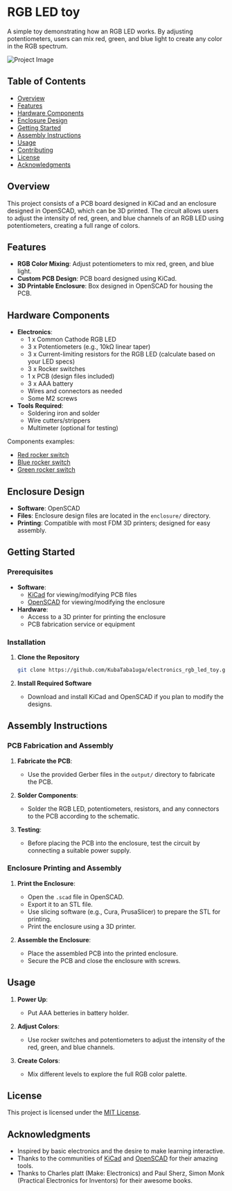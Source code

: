 # RGB LED toy

A simple toy demonstrating how an RGB LED works. By adjusting potentiometers, users can mix red, green, and blue light to create any color in the RGB spectrum.

![Project Image](path_to_image.png) <!-- Add an image of your project here -->

## Table of Contents

- [Overview](#overview)
- [Features](#features)
- [Hardware Components](#hardware-components)
- [Enclosure Design](#enclosure-design)
- [Getting Started](#getting-started)
- [Assembly Instructions](#assembly-instructions)
- [Usage](#usage)
- [Contributing](#contributing)
- [License](#license)
- [Acknowledgments](#acknowledgments)

## Overview

This project consists of a PCB board designed in KiCad and an enclosure designed in OpenSCAD, which can be 3D printed. The circuit allows users to adjust the intensity of red, green, and blue channels of an RGB LED using potentiometers, creating a full range of colors.

## Features

- **RGB Color Mixing**: Adjust potentiometers to mix red, green, and blue light.
- **Custom PCB Design**: PCB board designed using KiCad.
- **3D Printable Enclosure**: Box designed in OpenSCAD for housing the PCB.

## Hardware Components

- **Electronics**:
  - 1 x Common Cathode RGB LED
  - 3 x Potentiometers (e.g., 10kΩ linear taper)
  - 3 x Current-limiting resistors for the RGB LED (calculate based on your LED specs)
  - 3 x Rocker switches
  - 1 x PCB (design files included)
  - 3 x AAA battery
  - Wires and connectors as needed
  - Some M2 screws
- **Tools Required**:
  - Soldering iron and solder
  - Wire cutters/strippers
  - Multimeter (optional for testing)

Components examples:
- [Red rocker switch](https://www.amazon.com/Twidec-Rocker-Position-Illuminated-KCD2-201N-BU/dp/B07MV5LBX8/ref=sr_1_1?crid=3TD23RVLMG6Z4&dib=eyJ2IjoiMSJ9.MytuyUmSVyDPcqdz0-hPTGBWjusLBUMxMacKpkE82gv4jepQVEn_gehBBpbBIvG3z0AbFAFO2Uk4pilC01WHr0K3-53ic8luo5b2fuP7ekoIxj79-xcMwD2pG09d9zLjWrHabZ0-CDp8GRCul-4eHnmPWNCAGQE1n28UB6E4wumrJ58iK5A6zx9YEQmL51N7-F1vKiq0_7a-CcSb2CmqyDhs0_pPEpygn4H0GRY7VEU.NOZqBpuaGICAkMl2GmvqS3otJYxrt7sDQj98gaYhyTk&dib_tag=se&keywords=Rocker%2BSwitch%2BDPST%2Bblue&qid=1732781497&sprefix=rocker%2Bswitch%2Bdpst%2Bblu%2Caps%2C201&sr=8-1&th=1)
- [Blue rocker switch](https://www.amazon.com/Twidec-Rocker-Position-Illuminated-KCD2-201N-BU/dp/B08YNQX96T/ref=sr_1_1?crid=3TD23RVLMG6Z4&dib=eyJ2IjoiMSJ9.MytuyUmSVyDPcqdz0-hPTGBWjusLBUMxMacKpkE82gv4jepQVEn_gehBBpbBIvG3z0AbFAFO2Uk4pilC01WHr0K3-53ic8luo5b2fuP7ekoIxj79-xcMwD2pG09d9zLjWrHabZ0-CDp8GRCul-4eHnmPWNCAGQE1n28UB6E4wumrJ58iK5A6zx9YEQmL51N7-F1vKiq0_7a-CcSb2CmqyDhs0_pPEpygn4H0GRY7VEU.NOZqBpuaGICAkMl2GmvqS3otJYxrt7sDQj98gaYhyTk&dib_tag=se&keywords=Rocker%2BSwitch%2BDPST%2Bblue&qid=1732781497&sprefix=rocker%2Bswitch%2Bdpst%2Bblu%2Caps%2C201&sr=8-1&th=1)
- [Green rocker switch](https://www.amazon.com/Twidec-Rocker-Position-Illuminated-KCD2-201N-BU/dp/B07MV5TVKX/ref=sr_1_1?crid=3TD23RVLMG6Z4&dib=eyJ2IjoiMSJ9.MytuyUmSVyDPcqdz0-hPTGBWjusLBUMxMacKpkE82gv4jepQVEn_gehBBpbBIvG3z0AbFAFO2Uk4pilC01WHr0K3-53ic8luo5b2fuP7ekoIxj79-xcMwD2pG09d9zLjWrHabZ0-CDp8GRCul-4eHnmPWNCAGQE1n28UB6E4wumrJ58iK5A6zx9YEQmL51N7-F1vKiq0_7a-CcSb2CmqyDhs0_pPEpygn4H0GRY7VEU.NOZqBpuaGICAkMl2GmvqS3otJYxrt7sDQj98gaYhyTk&dib_tag=se&keywords=Rocker%2BSwitch%2BDPST%2Bblue&qid=1732781497&sprefix=rocker%2Bswitch%2Bdpst%2Bblu%2Caps%2C201&sr=8-1&th=1)

## Enclosure Design

- **Software**: OpenSCAD
- **Files**: Enclosure design files are located in the `enclosure/` directory.
- **Printing**: Compatible with most FDM 3D printers; designed for easy assembly.

## Getting Started

### Prerequisites

- **Software**:
  - [KiCad](https://www.kicad.org/) for viewing/modifying PCB files
  - [OpenSCAD](https://www.openscad.org/) for viewing/modifying the enclosure
- **Hardware**:
  - Access to a 3D printer for printing the enclosure
  - PCB fabrication service or equipment

### Installation

1. **Clone the Repository**

   ```bash
   git clone https://github.com/KubaTaba1uga/electronics_rgb_led_toy.git
   ```

2. **Install Required Software**

   - Download and install KiCad and OpenSCAD if you plan to modify the designs.

## Assembly Instructions

### PCB Fabrication and Assembly

1. **Fabricate the PCB**:

   - Use the provided Gerber files in the `output/` directory to fabricate the PCB.

2. **Solder Components**:

   - Solder the RGB LED, potentiometers, resistors, and any connectors to the PCB according to the schematic.

3. **Testing**:

   - Before placing the PCB into the enclosure, test the circuit by connecting a suitable power supply.

### Enclosure Printing and Assembly

1. **Print the Enclosure**:

   - Open the `.scad` file in OpenSCAD.
   - Export it to an STL file.
   - Use slicing software (e.g., Cura, PrusaSlicer) to prepare the STL for printing.
   - Print the enclosure using a 3D printer.

2. **Assemble the Enclosure**:

   - Place the assembled PCB into the printed enclosure.
   - Secure the PCB and close the enclosure with screws.

## Usage

1. **Power Up**:

   - Put AAA betteries in battery holder.

2. **Adjust Colors**:

   - Use rocker switches and potentiometers to adjust the intensity of the red, green, and blue channels.

3. **Create Colors**:

   - Mix different levels to explore the full RGB color palette.

## License

This project is licensed under the [MIT License](LICENSE).

## Acknowledgments

- Inspired by basic electronics and the desire to make learning interactive.
- Thanks to the communities of [KiCad](https://www.kicad.org/) and [OpenSCAD](https://www.openscad.org/) for their amazing tools.
- Thanks to Charles platt (Make: Electronics) and Paul Sherz, Simon Monk (Practical Electronics for Inventors) for their awesome books.
